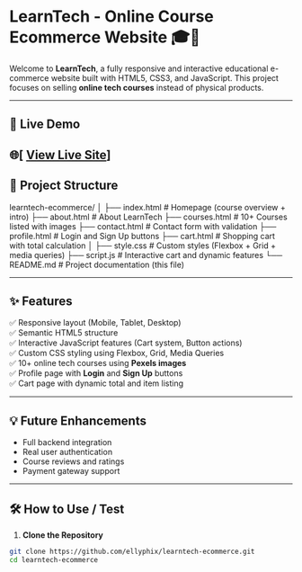 # LearnTech - Online Course Ecommerce Website 🎓🛒

Welcome to **LearnTech**, a fully responsive and interactive educational e-commerce website built with HTML5, CSS3, and JavaScript. This project focuses on selling **online tech courses** instead of physical products.

---

## 🚀 Live Demo
🌐[ [View Live Site](https://classy-churros-33cf3f.netlify.app/)]
---

## 📁 Project Structure
learntech-ecommerce/
│
├── index.html # Homepage (course overview + intro)
├── about.html # About LearnTech
├── courses.html # 10+ Courses listed with images
├── contact.html # Contact form with validation
├── profile.html # Login and Sign Up buttons
├── cart.html # Shopping cart with total calculation
│
├── style.css # Custom styles (Flexbox + Grid + media queries)
├── script.js # Interactive cart and dynamic features
└── README.md # Project documentation (this file)

---

## ✨ Features

✅ Responsive layout (Mobile, Tablet, Desktop)  
✅ Semantic HTML5 structure  
✅ Interactive JavaScript features (Cart system, Button actions)  
✅ Custom CSS styling using Flexbox, Grid, Media Queries  
✅ 10+ online tech courses using **Pexels images**  
✅ Profile page with **Login** and **Sign Up** buttons  
✅ Cart page with dynamic total and item listing  

---

## 💡 Future Enhancements

- Full backend integration
- Real user authentication
- Course reviews and ratings
- Payment gateway support

---

## 🛠️ How to Use / Test

1. **Clone the Repository**

```bash
git clone https://github.com/ellyphix/learntech-ecommerce.git
cd learntech-ecommerce
